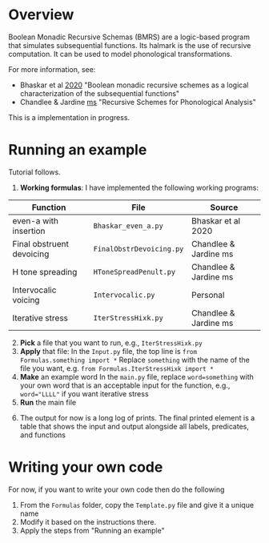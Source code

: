 # Overview
Boolean Monadic Recursive Schemas (BMRS) are a logic-based program that simulates subsequential functions. Its halmark is the use of recursive computation. It can be used to model phonological transformations. 


For more information, see:
- Bhaskar et al [2020](https://link.springer.com/chapter/10.1007/978-3-030-40608-0_10) "Boolean monadic recursive schemes as a logical characterization of the subsequential functions"
- Chandlee & Jardine [ms](http://adamjardine.net/files/chandleejardineBMRSms.pdf) "Recursive Schemes for Phonological Analysis"

This is a implementation in progress.

# Running an example
Tutorial follows.
1) **Working formulas**: I have implemented the following working programs:

|Function|File|Source|
|-|-|-|
|even-a with insertion|`Bhaskar_even_a.py`|Bhaskar et al 2020|
|Final obstruent devoicing | `FinalObstrDevoicing.py`|Chandlee & Jardine ms|
|H tone spreading|`HToneSpreadPenult.py`|Chandlee & Jardine ms|
|Intervocalic voicing|`Intervocalic.py`|Personal|
|Iterative stress|`IterStressHixk.py`|Chandlee & Jardine ms|

2) **Pick** a file that you want to run, e.g., `IterStressHixk.py`
3) **Apply** that file:
In the `Input.py` file, the top line is `from Formulas.something import *`
Replace `something` with the name of the file you want, e.g. `from Formulas.IterStressHixk import *`
4) **Make** an example word
In the `main.py` file, replace `word=something` with your own word that is an acceptable input for the function, e.g., `word="LLLL"` if you want iterative stress
5) **Run** the main file
6. The output for now is a long log of prints. The final printed element is a table that shows the input and output alongside all labels, predicates, and functions
# Writing your own code
For now, if you want to write your own code then do the following
1) From the `Formulas` folder, copy the `Template.py` file and give it a unique name
2) Modify it based on the instructions there. 
3) Apply the steps from "Running an example"

